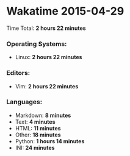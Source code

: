 # Wakatime 2015-04-29

Time Total: **2 hours 22 minutes**

### Operating Systems:
- Linux: **2 hours 22 minutes** 

### Editors:
- Vim: **2 hours 22 minutes** 

### Languages:
- Markdown: **8 minutes** 
- Text: **4 minutes** 
- HTML: **11 minutes** 
- Other: **18 minutes** 
- Python: **1 hours 14 minutes** 
- INI: **24 minutes** 

